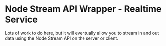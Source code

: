 # Node Stream API Wrapper - Realtime Service

Lots of work to do here, but it will eventually allow you to stream in and out data using the Node Stream API on the server or client.